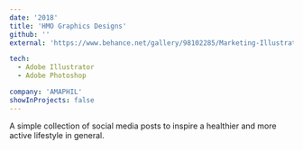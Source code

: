 ```yaml
---
date: '2018'
title: 'HMO Graphics Designs'
github: ''
external: 'https://www.behance.net/gallery/98102285/Marketing-Illustrations'

tech:
  - Adobe Illustrator
  - Adobe Photoshop

company: 'AMAPHIL'
showInProjects: false
---
```


A simple collection of social media posts to inspire a healthier and more active lifestyle in general.
